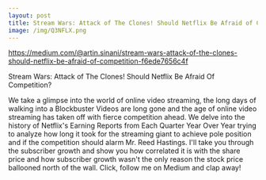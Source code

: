 ```yaml
---
layout: post
title: Stream Wars: Attack of The Clones! Should Netflix Be Afraid of Competition?
image: /img/Q3NFLX.png
---
```

https://medium.com/@artin.sinani/stream-wars-attack-of-the-clones-should-netflix-be-afraid-of-competition-f6ede7656c4f


Stream Wars: Attack of The Clones! 
Should Netflix Be Afraid Of Competition?

We take a glimpse into the world of online video streaming, the long days of walking into a Blockbuster Videos are long gone and the age of online video streaming has taken off with fierce competition ahead. We delve into the history of Netflix's Earning Reports from Each Quarter Year Over Year trying to analyze how long it took for the streaming giant to achieve pole position and if the competition should alarm Mr. Reed Hastings. I'll take you through the subscriber growth and show you how correlated it is with the share price and how subscriber growth wasn't the only reason the stock price ballooned north of the wall. Click, follow me on Medium and clap away!  
